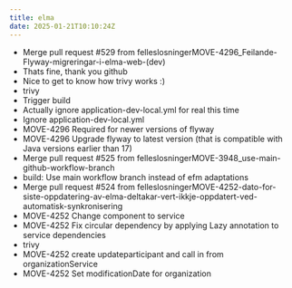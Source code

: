 ```yaml
---
title: elma
date: 2025-01-21T10:10:24Z
---
```

- Merge pull request #529 from felleslosningerMOVE-4296_Feilande-Flyway-migreringar-i-elma-web-(dev)
- Thats fine, thank you github
- Nice to get to know how trivy works :)
- trivy
- Trigger build
- Actually ignore application-dev-local.yml for real this time
- Ignore application-dev-local.yml
- MOVE-4296 Required for newer versions of flyway
- MOVE-4296 Upgrade flyway to latest version (that is compatible with Java versions earlier than 17)
- Merge pull request #525 from felleslosningerMOVE-3948_use-main-github-workflow-branch
- build: Use main workflow branch instead of efm adaptations
- Merge pull request #524 from felleslosningerMOVE-4252-dato-for-siste-oppdatering-av-elma-deltakar-vert-ikkje-oppdatert-ved-automatisk-synkronisering
- MOVE-4252 Change component to service
- MOVE-4252 Fix circular dependency by applying Lazy annotation to service dependencies
- trivy
- MOVE-4252 create updateparticipant and call in from organizationService
- MOVE-4252 Set modificationDate for organization

